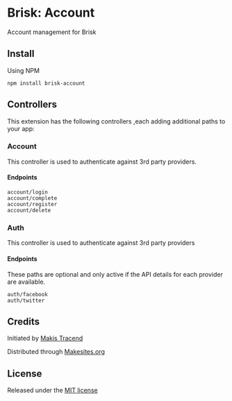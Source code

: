 # Brisk: Account

Account management for Brisk

## Install

Using NPM
```
npm install brisk-account
```

## Controllers

This extension has the following controllers ,each adding additional paths to your app:

### Account

This controller is used to authenticate against 3rd party providers.

#### Endpoints

```
account/login
account/complete
account/register
account/delete
```

### Auth

This controller is used to authenticate against 3rd party providers

#### Endpoints

These paths are optional and only active if the API details for each provider are available.

```
auth/facebook
auth/twitter
```


## Credits

Initiated by [Makis Tracend](http://github.com/tracend)

Distributed through [Makesites.org](http://makesites.org/)


## License

Released under the [MIT license](http://makesites.org/licenses/MIT)
